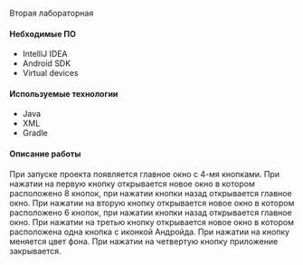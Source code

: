  Вторая лабораторная

#### Небходимые ПО
* IntelliJ IDEA
* Android SDK
* Virtual devices 

#### Используемые технологии
* Java
* XML
* Gradle

#### Описание работы
При запуске проекта появляется главное окно с 4-мя кнопками. 
При нажатии на первую кнопку открывается новое окно в котором расположено 8 кнопок, при нажатии кнопки назад открывается главное окно.
При нажатии на вторую кнопку открывается новое окно в котором расположено 6 кнопок, при нажатии кнопки назад открывается главное окно.
При нажатии на третью кнопку открывается новое окно в котором расположена одна кнопка с иконкой Андройда. При нажатии на кнопку меняется цвет фона.
При нажатии на четвертую кнопку приложение закрывается.


